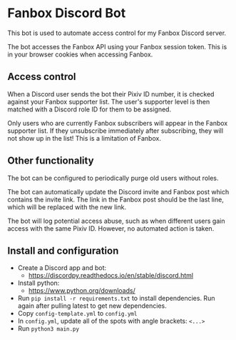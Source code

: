 # Fanbox Discord Bot
This bot is used to automate access control for my Fanbox Discord server.

The bot accesses the Fanbox API using your Fanbox session token. This is in your browser cookies when accessing Fanbox.

## Access control
When a Discord user sends the bot their Pixiv ID number, it is checked against your Fanbox supporter list.
The user's supporter level is then matched with a Discord role ID for them to be assigned.

Only users who are currently Fanbox subscribers will appear in the Fanbox supporter list. If they unsubscribe immediately after subscribing, they will not show up in the list! This is a limitation of Fanbox.

## Other functionality
The bot can be configured to periodically purge old users without roles.

The bot can automatically update the Discord invite and Fanbox post which contains the invite link. The link in the Fanbox post should be the last line, which will be replaced with the new link.

The bot will log potential access abuse, such as when different users gain access with the same Pixiv ID. However, no automated action is taken.

## Install and configuration
- Create a Discord app and bot:
    - https://discordpy.readthedocs.io/en/stable/discord.html
- Install python:
    - https://www.python.org/downloads/
- Run `pip install -r requirements.txt` to install dependencies. Run again after pulling latest to get new dependencies.
- Copy `config-template.yml` to `config.yml`
- In `config.yml`, update all of the spots with angle brackets: `<...>`
- Run `python3 main.py`

